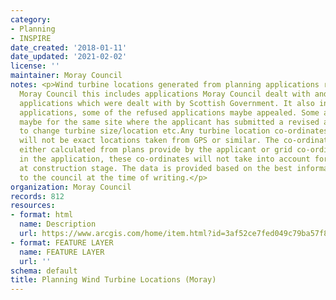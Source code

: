 ```yaml
---
category:
- Planning
- INSPIRE
date_created: '2018-01-11'
date_updated: '2021-02-02'
license: ''
maintainer: Moray Council
notes: <p>Wind turbine locations generated from planning applications received by
  Moray Council this includes applications Moray Council dealt with and Section 36
  applications which were dealt with by Scottish Government. It also includes refused
  applications, some of the refused applications maybe appealed. Some applications
  maybe for the same site where the applicant has submitted a revised application
  to change turbine size/location etc.Any turbine location co-ordinates we provide
  will not be exact locations taken from GPS or similar. The co-ordinates will be
  either calculated from plans provide by the applicant or grid co-ordinates stated
  in the application, these co-ordinates will not take into account for any micro-siting
  at construction stage. The data is provided based on the best information available
  to the council at the time of writing.</p>
organization: Moray Council
records: 812
resources:
- format: html
  name: Description
  url: https://www.arcgis.com/home/item.html?id=3af52ce7fed049c79ba57f80c66fc1bc
- format: FEATURE LAYER
  name: FEATURE LAYER
  url: ''
schema: default
title: Planning Wind Turbine Locations (Moray)
---
```

